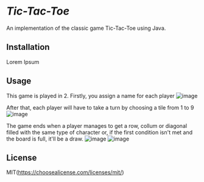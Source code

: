    # _Tic-Tac-Toe_
   An implementation of the classic game Tic-Tac-Toe using Java.


  ## Installation
  Lorem Ipsum


  ## Usage
  This game is played in 2. Firstly, you assign a name for each player
  ![image](https://user-images.githubusercontent.com/78145760/192972690-7582f8e4-abc9-4c11-958a-870ae9203392.png)


  After that, each player will have to take a turn by choosing a tile from 1 to 9
  ![image](https://user-images.githubusercontent.com/78145760/192973150-61989343-c34a-4e4e-8f35-9ae2412c15e9.png)


  The game ends when a player manages to get a row, collum or diagonal filled with the same type of character or, 
  if the first condition isn't met and the board is full, it'll be a draw.
  ![image](https://user-images.githubusercontent.com/78145760/192974013-147f0792-e8ac-430f-9862-c0ebe5e531db.png)
  ![image](https://user-images.githubusercontent.com/78145760/192974231-db274da7-0d1f-42e8-b34a-51da43b7f093.png)

  
  ## License
  MIT(https://choosealicense.com/licenses/mit/)



